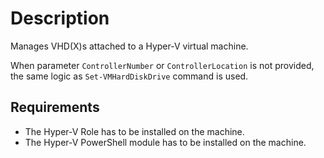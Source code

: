 # Description

Manages VHD(X)s attached to a Hyper-V virtual machine.

When parameter `ControllerNumber` or `ControllerLocation` is not provided,
the same logic as `Set-VMHardDiskDrive` command is used.

## Requirements

* The Hyper-V Role has to be installed on the machine.
* The Hyper-V PowerShell module has to be installed on the machine.
